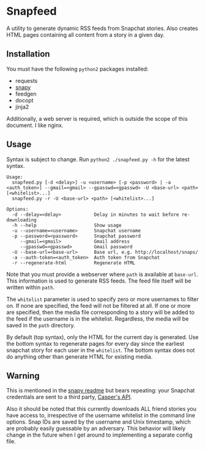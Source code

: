 Snapfeed
========

A utility to generate dynamic RSS feeds from Snapchat stories. Also creates 
HTML pages containing all content from a story in a given day.

Installation
------------

You must have the following `python2` packages installed:

* requests
* [snapy](https://github.com/tatosaurus/snapy)
* feedgen
* docopt
* jinja2

Additionally, a web server is required, which is outside the scope of this
document. I like nginx.

Usage
-----

Syntax is subject to change. Run `python2 ./snapfeed.py -h` for the latest 
syntax.

```
Usage:
  snapfeed.py [-d <delay>] -u <username> [-p <password> | -a <auth_token>] --gmail=<gmail> --gpasswd=<gpasswd> -U <base-url> <path> [<whitelist>...]
  snapfeed.py -r -U <base-url> <path> [<whitelist>...]

Options:
  -d --delay=<delay>            Delay in minutes to wait before re-downloading
  -h --help                     Show usage
  -u --username=<username>      Snapchat username
  -p --password=<password>      Snapchat password
     --gmail=<gmail>            Gmail address
     --gpasswd=<gpasswd>        Gmail password
  -U --base-url=<base-url>      Base url, e.g. http://localhost/snaps/
  -a --auth-token=<auth_token>  Auth token from Snapchat
  -r --regenerate-html          Regenerate HTML
```

Note that you must provide a webserver where `path` is available at 
`base-url`. This information is used to generate RSS feeds. The feed file
itself will be written within `path`.

The `whitelist` parameter is used to specify zero or more usernames to filter
on. If none are specified, the feed will not be filtered at all. If one or
more are specified, then the media file corresponding to a story will be 
added to the feed if the username is in the whitelist. Regardless, the 
media will be saved in the `path` directory.

By default (top syntax), only the HTML for the current day is generated. Use 
the bottom syntax to regenerate pages for every day since the earliest snapchat
story for each user in the `whitelist`. The bottom syntax does not do anything
other than generate HTML for existing media.


Warning
-------

This is mentioned in the [snapy readme](https://github.com/tatosaurus/snapy/blob/master/README.md)
but bears repeating: your Snapchat credentials are sent to a third party, 
[Casper's API](https://api.casper.io).

Also it should be noted that this currently downloads ALL friend stories you 
have access to, irrespective of the username whitelist in the command line 
options. Snap IDs are saved by the username and Unix timestamp, which are 
probably easily guessable by an adversary. This behavior will likely change in
the future when I get around to implementing a separate config file.
